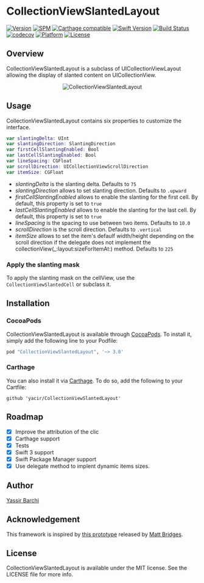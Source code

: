 # CollectionViewSlantedLayout

[![Version](https://img.shields.io/cocoapods/v/CollectionViewSlantedLayout.svg?style=flat)](http://cocoapods.org/pods/CollectionViewSlantedLayout)
[![SPM](https://img.shields.io/badge/SPM-ready-orange.svg)]()
[![Carthage compatible](https://img.shields.io/badge/Carthage-compatible-4BC51D.svg?style=flat)](https://github.com/Carthage/Carthage)
[![Swift Version](https://img.shields.io/badge/Swift-4.0-orange.svg)]()
[![Build Status](https://travis-ci.org/yacir/CollectionViewSlantedLayout.svg?branch=master)](https://travis-ci.org/yacir/CollectionViewSlantedLayout)
[![codecov](https://codecov.io/gh/yacir/CollectionViewSlantedLayout/branch/master/graph/badge.svg)](https://codecov.io/gh/yacir/CollectionViewSlantedLayout)
[![Platform](https://img.shields.io/cocoapods/p/CollectionViewSlantedLayout.svg?style=flat)](http://cocoapods.org/pods/CollectionViewSlantedLayout)
[![License](https://img.shields.io/cocoapods/l/CollectionViewSlantedLayout.svg?style=flat)](http://cocoapods.org/pods/CollectionViewSlantedLayout)

## Overview
CollectionViewSlantedLayout is a subclass of UICollectionViewLayout allowing the display of slanted content on UICollectionView.

<p align="center">
  	<img src="https://cloud.githubusercontent.com/assets/2587473/13427516/d9af399e-dfb4-11e5-8109-ae997dc7c340.gif" alt="CollectionViewSlantedLayout" title="CollectionViewSlantedLayout"> 
</p>

## Usage

CollectionViewSlantedLayout contains six properties to customize the interface.

```swift
var slantingDelta: UInt
var slantingDirection: SlantingDirection
var firstCellSlantingEnabled: Bool
var lastCellSlantingEnabled: Bool
var lineSpacing: CGFloat
var scrollDirection: UICollectionViewScrollDirection
var itemSize: CGFloat
```

- _slantingDelta_ is the slanting delta.  Defaults to `75`
- _slantingDirection_ allows to set slanting direction. Defaults to `.upward`
- _firstCellSlantingEnabled_ allows to enable the slanting for the first cell. By default, this property is set to `true`
- _lastCellSlantingEnabled_ allows to enable the slanting for the last cell. By default, this property is set to `true`
- _lineSpacing_ is the spacing to use between two items. Defaults to `10.0`
- _scrollDirection_ is the scroll direction. Defaults to `.vertical`
- _itemSize_ allows to set the item's defaulf width/height depending on the scroll direction if the delegate does not implement the collectionView(_:layout:sizeForItemAt:) method. Defaults to `225`

### Apply the slanting mask 

To apply the slanting mask on the cellView, use the `CollectionViewSlantedCell` or subclass it.

## Installation

### CocoaPods
CollectionViewSlantedLayout is available through [CocoaPods](http://cocoapods.org). To install
it, simply add the following line to your Podfile:

```ruby
pod "CollectionViewSlantedLayout", '~> 3.0'
```

### Carthage

You can also install it via [Carthage](https://github.com/Carthage/Carthage). To do so, add the following to your Cartfile:

```terminal
github 'yacir/CollectionViewSlantedLayout'
```

## Roadmap
- [x] Improve the attribution of the clic
- [x] Carthage support
- [x] Tests
- [x] Swift 3 support
- [x] Swift Package Manager support
- [x] Use delegate method to implent dynamic items sizes.

## Author

[Yassir Barchi](https://linkedin.com/in/yassir-barchi-318a7949)

## Acknowledgement

This framework is inspired by [this prototype](https://dribbble.com/shots/1727594-Slanted-Table-Cells-With-Parallax?_=1456679145403) released by [Matt Bridges](https://dribbble.com/rrridges).


## License

CollectionViewSlantedLayout is available under the MIT license. See the LICENSE file for more info.
